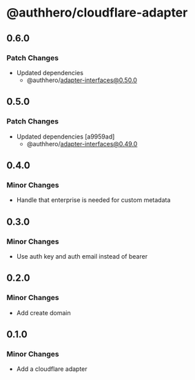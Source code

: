 # @authhero/cloudflare-adapter

## 0.6.0

### Patch Changes

- Updated dependencies
  - @authhero/adapter-interfaces@0.50.0

## 0.5.0

### Patch Changes

- Updated dependencies [a9959ad]
  - @authhero/adapter-interfaces@0.49.0

## 0.4.0

### Minor Changes

- Handle that enterprise is needed for custom metadata

## 0.3.0

### Minor Changes

- Use auth key and auth email instead of bearer

## 0.2.0

### Minor Changes

- Add create domain

## 0.1.0

### Minor Changes

- Add a cloudflare adapter
